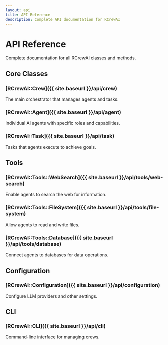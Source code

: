 ```yaml
---
layout: api
title: API Reference
description: Complete API documentation for RCrewAI
---
```


# API Reference

Complete documentation for all RCrewAI classes and methods.

## Core Classes

### [RCrewAI::Crew]({{ site.baseurl }}/api/crew)
The main orchestrator that manages agents and tasks.

### [RCrewAI::Agent]({{ site.baseurl }}/api/agent)
Individual AI agents with specific roles and capabilities.

### [RCrewAI::Task]({{ site.baseurl }}/api/task)
Tasks that agents execute to achieve goals.

## Tools

### [RCrewAI::Tools::WebSearch]({{ site.baseurl }}/api/tools/web-search)
Enable agents to search the web for information.

### [RCrewAI::Tools::FileSystem]({{ site.baseurl }}/api/tools/file-system)
Allow agents to read and write files.

### [RCrewAI::Tools::Database]({{ site.baseurl }}/api/tools/database)
Connect agents to databases for data operations.

## Configuration

### [RCrewAI::Configuration]({{ site.baseurl }}/api/configuration)
Configure LLM providers and other settings.

## CLI

### [RCrewAI::CLI]({{ site.baseurl }}/api/cli)
Command-line interface for managing crews.